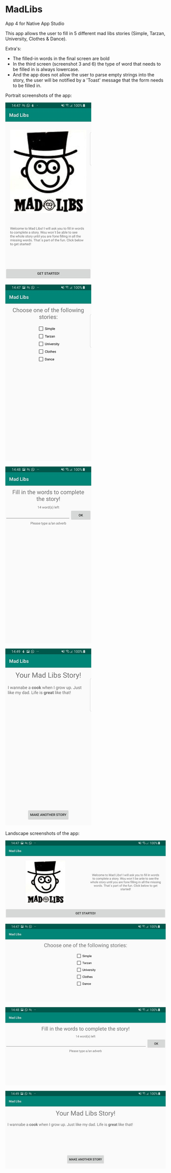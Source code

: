 # MadLibs
App 4 for Native App Studio

This app allows the user to fill in 5 different mad libs stories (Simple, Tarzan, University, Clothes & Dance).

Extra's: 
- The filled-in words in the final screen are bold
- In the third screen (screenshot 3 and 6) the type of word that needs to be filled in is always lowercase.
- And the app does not allow the user to parse empty strings into the story, the user will be notified by a 'Toast' message that the form needs to be filled in.

Portrait screenshots of the app:

![alt text](https://github.com/meikesara/MadLibs/blob/master/doc/Mad1.jpg)

![alt text](https://github.com/meikesara/MadLibs/blob/master/doc/Mad2.jpg)

![alt text](https://github.com/meikesara/MadLibs/blob/master/doc/Mad3.jpg)

![alt text](https://github.com/meikesara/MadLibs/blob/master/doc/Mad4.jpg)

Landscape screenshots of the app:

![alt text](https://github.com/meikesara/MadLibs/blob/master/doc/Mad5.jpg)

![alt text](https://github.com/meikesara/MadLibs/blob/master/doc/Mad6.jpg)

![alt text](https://github.com/meikesara/MadLibs/blob/master/doc/Mad7.jpg)

![alt text](https://github.com/meikesara/MadLibs/blob/master/doc/Mad8.jpg)
